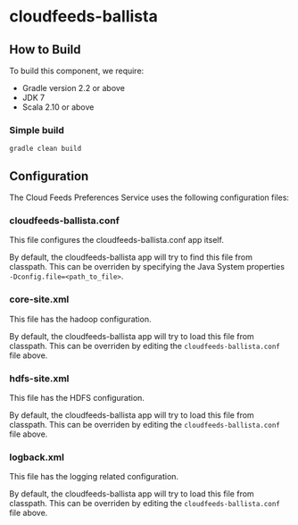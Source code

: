 cloudfeeds-ballista
==========================



## How to Build
To build this component, we require:
* Gradle version 2.2 or above
* JDK 7
* Scala 2.10 or above


### Simple build
```
gradle clean build
```

## Configuration

The Cloud Feeds Preferences Service uses the following configuration files:

### cloudfeeds-ballista.conf
This file configures the cloudfeeds-ballista.conf app itself. 

By default, the cloudfeeds-ballista app will try to find this file from classpath. This can be overriden by specifying the Java System properties ```-Dconfig.file=<path_to_file>```.

### core-site.xml
This file has the hadoop configuration.

By default, the cloudfeeds-ballista app will try to load this file from classpath. This can be overriden by editing the ```cloudfeeds-ballista.conf``` file above.

### hdfs-site.xml
This file has the HDFS configuration.

By default, the cloudfeeds-ballista app will try to load this file from classpath. This can be overriden by editing the ```cloudfeeds-ballista.conf``` file above.

### logback.xml
This file has the logging related configuration.

By default, the cloudfeeds-ballista app will try to load this file from classpath. This can be overriden by editing the ```cloudfeeds-ballista.conf``` file above.
